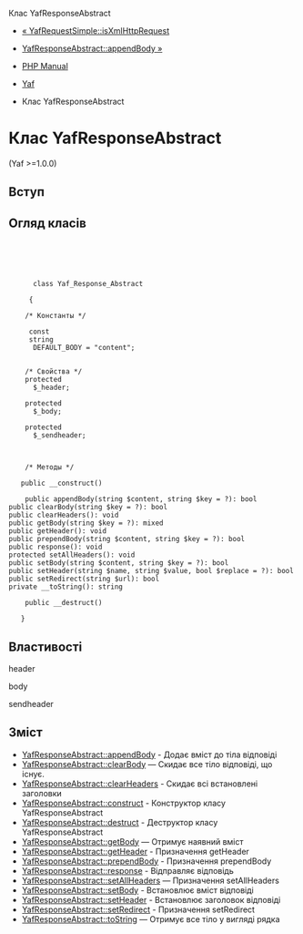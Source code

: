 Клас YafResponseAbstract

-   [« YafRequestSimple::isXmlHttpRequest](yaf-request-simple.isxmlhttprequest.html)
    
-   [YafResponseAbstract::appendBody »](yaf-response-abstract.appendbody.html)
    
-   [PHP Manual](index.html)
    
-   [Yaf](book.yaf.html)
    
-   Клас YafResponseAbstract
    

# Клас YafResponseAbstract

(Yaf >=1.0.0)

## Вступ

## Огляд класів

```classsynopsis


    
    
     
      class Yaf_Response_Abstract
     
     {
    
    /* Константы */
    
     const
     string
      DEFAULT_BODY = "content";


    /* Свойства */
    protected
      $_header;

    protected
      $_body;

    protected
      $_sendheader;



    /* Методы */
    
   public __construct()

    public appendBody(string $content, string $key = ?): bool
public clearBody(string $key = ?): bool
public clearHeaders(): void
public getBody(string $key = ?): mixed
public getHeader(): void
public prependBody(string $content, string $key = ?): bool
public response(): void
protected setAllHeaders(): void
public setBody(string $content, string $key = ?): bool
public setHeader(string $name, string $value, bool $replace = ?): bool
public setRedirect(string $url): bool
private __toString(): string

    public __destruct()

   }
```

## Властивості

header

body

sendheader

## Зміст

-   [YafResponseAbstract::appendBody](yaf-response-abstract.appendbody.html) - Додає вміст до тіла відповіді
-   [YafResponseAbstract::clearBody](yaf-response-abstract.clearbody.html) — Скидає все тіло відповіді, що існує.
-   [YafResponseAbstract::clearHeaders](yaf-response-abstract.clearheaders.html) - Скидає всі встановлені заголовки
-   [YafResponseAbstract::construct](yaf-response-abstract.construct.html) - Конструктор класу YafResponseAbstract
-   [YafResponseAbstract::destruct](yaf-response-abstract.destruct.html) - Деструктор класу YafResponseAbstract
-   [YafResponseAbstract::getBody](yaf-response-abstract.getbody.html) — Отримує наявний вміст
-   [YafResponseAbstract::getHeader](yaf-response-abstract.getheader.html) - Призначення getHeader
-   [YafResponseAbstract::prependBody](yaf-response-abstract.prependbody.html) - Призначення prependBody
-   [YafResponseAbstract::response](yaf-response-abstract.response.html) - Відправляє відповідь
-   [YafResponseAbstract::setAllHeaders](yaf-response-abstract.setallheaders.html) — Призначення setAllHeaders
-   [YafResponseAbstract::setBody](yaf-response-abstract.setbody.html) - Встановлює вміст відповіді
-   [YafResponseAbstract::setHeader](yaf-response-abstract.setheader.html) - Встановлює заголовок відповіді
-   [YafResponseAbstract::setRedirect](yaf-response-abstract.setredirect.html) - Призначення setRedirect
-   [YafResponseAbstract::toString](yaf-response-abstract.tostring.html) — Отримує все тіло у вигляді рядка